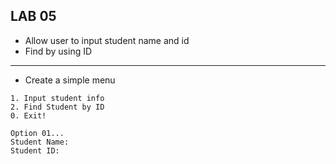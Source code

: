 ## LAB 05
* Allow user to input student name and id
* Find by using ID
---

* Create a simple menu
```
1. Input student info
2. Find Student by ID
0. Exit!
```

```
Option 01...
Student Name: 
Student ID: 
```